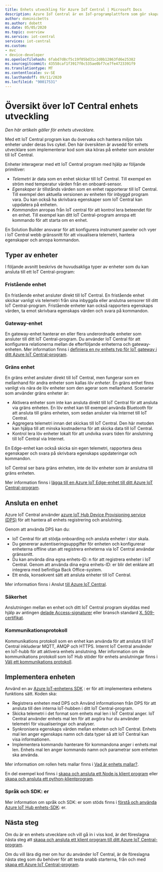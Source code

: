 ```yaml
---
title: Enhets utveckling för Azure IoT Central | Microsoft Docs
description: Azure IoT Central är en IoT-programplattform som gör skapandet av IoT-lösningar enklare. Den här artikeln innehåller en översikt över hur du utvecklar enheter för att ansluta till ditt IoT Central-program.
author: dominicbetts
ms.author: dobett
ms.date: 05/05/2020
ms.topic: overview
ms.service: iot-central
services: iot-central
ms.custom:
- mvc
- device-developer
ms.openlocfilehash: 6fabd7d8cf5c19f05bd31c2d0b12863fd6e25382
ms.sourcegitcommit: 43558caf1f3917f0c535ae0bf7ce7fe4723391f9
ms.translationtype: MT
ms.contentlocale: sv-SE
ms.lasthandoff: 09/11/2020
ms.locfileid: "90017531"
---
```

# <a name="iot-central-device-development-overview"></a>Översikt över IoT Central enhets utveckling

*Den här artikeln gäller för enhets utvecklare.*

Med ett IoT Central program kan du övervaka och hantera miljon tals enheter under deras livs cykel. Den här översikten är avsedd för enhets utvecklare som implementerar kod som ska köras på enheter som ansluter till IoT Central.

Enheter interagerar med ett IoT Central program med hjälp av följande primitiver:

- _Telemetri_ är data som en enhet skickar till IoT Central. Till exempel en ström med temperatur värden från en onboard-sensor.
- _Egenskaper_ är tillstånds värden som en enhet rapporterar till IoT Central. Till exempel den aktuella versionen av enheten för inbyggd program vara. Du kan också ha skrivbara egenskaper som IoT Central kan uppdatera på enheten.
- _Kommandon_ anropas från IoT central för att kontrol lera beteendet för en enhet. Till exempel kan ditt IoT Central-program anropa ett kommando för att starta om en enhet.

En Solution Builder ansvarar för att konfigurera instrument paneler och vyer i IoT Central webb gränssnitt för att visualisera telemetri, hantera egenskaper och anropa kommandon.

## <a name="types-of-device"></a>Typer av enheter

I följande avsnitt beskrivs de huvudsakliga typer av enheter som du kan ansluta till ett IoT Central-program:

### <a name="standalone-device"></a>Fristående enhet

En fristående enhet ansluter direkt till IoT Central. En fristående enhet skickar vanligt vis telemetri från sina inbyggda eller anslutna sensorer till ditt IoT Central-program. Fristående enheter kan också rapportera egenskaps värden, ta emot skrivbara egenskaps värden och svara på kommandon.

### <a name="gateway-device"></a>Gateway-enhet

En gateway-enhet hanterar en eller flera underordnade enheter som ansluter till ditt IoT Central-program. Du använder IoT Central för att konfigurera relationerna mellan de efterföljande enheterna och gateway-enheten. Mer information finns i [definiera en ny enhets typ för IoT gateway i ditt Azure IoT Central-program](./tutorial-define-gateway-device-type.md).

### <a name="edge-device"></a>Gräns enhet

En gräns enhet ansluter direkt till IoT Central, men fungerar som en mellanhand för andra enheter som kallas _löv enheter_. En gräns enhet finns vanligt vis nära de löv enheter som den agerar som mellanhand. Scenarier som använder gräns enheter är:

- Aktivera enheter som inte kan ansluta direkt till IoT Central för att ansluta via gräns enheten. En löv enhet kan till exempel använda Bluetooth för att ansluta till gräns enheten, som sedan ansluter via Internet till IoT Central.
- Aggregera telemetri innan det skickas till IoT Central. Den här metoden kan hjälpa till att minska kostnaderna för att skicka data till IoT Central.
- Kontrol lera löv enheter lokalt för att undvika svars tiden för anslutning till IoT Central via Internet.

En Edge-enhet kan också skicka sin egen telemetri, rapportera dess egenskaper och svara på skrivbara egenskaps uppdateringar och kommandon.

IoT Central ser bara gräns enheten, inte de löv enheter som är anslutna till gräns enheten.

Mer information finns i [lägga till en Azure IoT Edge-enhet till ditt Azure IoT Central-program](./tutorial-add-edge-as-leaf-device.md).

## <a name="connect-a-device"></a>Ansluta en enhet

Azure IoT Central använder [azure IoT Hub Device Provisioning service (DPS)](../../iot-dps/about-iot-dps.md) för att hantera all enhets registrering och anslutning.

Genom att använda DPS kan du:

- IoT Central för att stödja onboarding och ansluta enheter i stor skala.
- Du genererar autentiseringsuppgifter för enheten och konfigurerar enheterna offline utan att registrera enheterna via IoT Central användar gränssnitt.
- Du kan använda dina egna enhets-ID: n för att registrera enheter i IoT Central. Genom att använda dina egna enhets-ID: er blir det enklare att integrera med befintliga Back Office-system.
- Ett enda, konsekvent sätt att ansluta enheter till IoT Central.

Mer information finns i Anslut [till Azure IoT Central](./concepts-get-connected.md).

### <a name="security"></a>Säkerhet

Anslutningen mellan en enhet och ditt IoT Central program skyddas med hjälp av antingen [delade Access-signaturer](./concepts-get-connected.md#connect-devices-at-scale-using-sas) eller bransch standard [X. 509-certifikat](./concepts-get-connected.md#connect-devices-using-x509-certificates).

### <a name="communication-protocols"></a>Kommunikationsprotokoll

Kommunikations protokoll som en enhet kan använda för att ansluta till IoT Central inkluderar MQTT, AMQP och HTTPS. Internt IoT Central använder en IoT-hubb för att aktivera enhets anslutning. Mer information om de kommunikations protokoll som IoT Hub stöder för enhets anslutningar finns i [Välj ett kommunikations protokoll](../../iot-hub/iot-hub-devguide-protocols.md).

## <a name="implement-the-device"></a>Implementera enheten

Använd en av [Azure IoT-enhetens SDK](#languages-and-sdks) : er för att implementera enhetens funktions sätt. Koden ska:

- Registrera enheten med DPS och Använd informationen från DPS för att ansluta till den interna IoT-hubben i ditt IoT Central-program.
- Skicka telemetri i det format som enhets mal len i IoT Central anger. IoT Central använder enhets mal len för att avgöra hur du använder telemetri för visualiseringar och analyser.
- Synkronisera egenskaps värden mellan enheten och IoT Central. Enhets mal len anger egenskaps namn och data typer så att IoT Central kan visa informationen.
- Implementera kommando hanterare för kommandona anger i enhets mal len. Enhets mal len anger kommando namn och parametrar som enheten ska använda.

Mer information om rollen hets mallar finns i [Vad är enhets mallar?](./concepts-device-templates.md).

En del exempel kod finns i [skapa och ansluta ett Node.js klient program](./tutorial-connect-device-nodejs.md) eller [skapa och ansluta ett python-klientprogram](./tutorial-connect-device-python.md).

### <a name="languages-and-sdks"></a>Språk och SDK: er

Mer information om språk och SDK: er som stöds finns i [förstå och använda Azure IoT Hub enhets-SDK](../../iot-hub/iot-hub-devguide-sdks.md#azure-iot-hub-device-sdks): er.

## <a name="next-steps"></a>Nästa steg

Om du är en enhets utvecklare och vill gå in i viss kod, är det föreslagna nästa steg att [skapa och ansluta ett klient program till ditt Azure IoT Central-program](./tutorial-connect-device-nodejs.md).

Om du vill lära dig mer om hur du använder IoT Central, är de föreslagna nästa steg som du behöver för att testa snabb starterna, från och med [skapa ett Azure IoT Central-program](./quick-deploy-iot-central.md).
